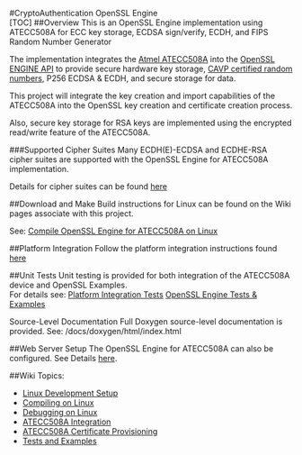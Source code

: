 
#CryptoAuthentication OpenSSL Engine  
[TOC]
##Overview
This is an OpenSSL Engine implementation using ATECC508A for ECC key storage, ECDSA sign/verify, ECDH, and FIPS Random Number Generator

The implementation integrates the [Atmel ATECC508A](http://www.atmel.com/devices/atecc508a.aspx) into the [OpenSSL ENGINE API](http://openssl.org/docs/manmaster/crypto/engine.html) to provide secure hardware key storage, [CAVP certified random numbers](http://csrc.nist.gov/groups/STM/cavp/documents/aes/aesval.html), P256 ECDSA & ECDH, and secure storage for data.

This project will integrate the key creation and import capabilities of the ATECC508A into the OpenSSL key creation and certificate creation process. 

Also, secure key storage for RSA keys are implemented using the encrypted read/write feature of the ATECC508A. 

###Supported Cipher Suites
Many ECDH(E)-ECDSA and ECDHE-RSA cipher suites are supported with the OpenSSL Engine for ATECC508A implementation.  

Details for cipher suites can be found [here](https://github.com/AtmelCSO/cryptoauth-openssl-engine/wiki/Supported-Ciphers)

##Download and Make 
Build instructions for Linux can be found on the Wiki pages associate with this project.

See: [Compile OpenSSL Engine for ATECC508A on Linux](https://github.com/AtmelCSO/cryptoauth-openssl-engine/wiki/Linux:-Compile-OpenSSL-Engine-for-ATECC508A)

##Platform Integration
Follow the platform integration instructions found [here](https://github.com/AtmelCSO/cryptoauth-openssl-engine/wiki/Integrate-ATECC508A-onto-Your-Platform)

##Unit Tests
Unit testing is provided for both integration of the ATECC508A device and OpenSSL Examples.  
For details see:
[Platform Integration Tests](https://github.com/AtmelCSO/cryptoauth-openssl-engine/wiki/ATECC508A-Integration-Tests)
[OpenSSL Engine Tests & Examples](https://github.com/AtmelCSO/cryptoauth-openssl-engine/wiki/Tests-And-Examples)

Source-Level Documentation
Full Doxygen source-level documentation is provided.
See: /docs/doxygen/html/index.html

##Web Server Setup
The OpenSSL Engine for ATECC508A can also be configured. 
See Details [here](https://github.com/AtmelCSO/cryptoauth-openssl-engine/wiki/Web-Server-For-The-Web-Browser).

##Wiki Topics:
- [Linux Development Setup](https://github.com/AtmelCSO/cryptoauth-openssl-engine/wiki/Linux:-Development-Setup)
- [Compiling on Linux](https://github.com/AtmelCSO/cryptoauth-openssl-engine/wiki/Linux:-Compile-OpenSSL-Engine-for-ATECC508A)
- [Debugging on Linux](https://github.com/AtmelCSO/cryptoauth-openssl-engine/wiki/Linux:-Debugging)
- [ATECC508A Integration](https://github.com/AtmelCSO/cryptoauth-openssl-engine/wiki/ATECC508A:-Platform-Integration)
- [ATECC508A Certificate Provisioning](http://www.atmel.com/tools/at88ckeccroot-signer.aspx)
- [Tests and Examples](https://github.com/AtmelCSO/cryptoauth-openssl-engine/wiki/Tests:-OpenSSL-Tests-and-Examples)


